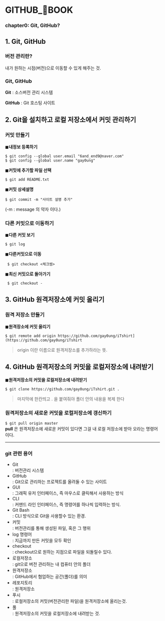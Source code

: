 
<h1 id="github_📖book"><strong>GITHUB_📖BOOK</strong></h1>
<h3 id="chapter0--git-github">chapter0:  Git, GitHub?</h3>
<h2 id="git-github">1. Git, GitHub</h2>
<h3 id="버전-관리란">버전 관리란?</h3>
<p>내가 원하는 시점(버전)으로 이동할 수 있게 해주는 것.</p>
<h3 id="git-github-1">Git, GitHub</h3>
<p><strong>Git</strong>  :  소스버전 관리 시스템</p>
<p><strong>GitHub</strong>  :  Git 호스팅 사이트</p>
<h2 id="git을-설치하고-로컬-저장소에서-커밋-관리하기">2. Git을 설치하고 로컬 저장소에서 커밋 관리하기</h2>
<h3 id="커밋-만들기">커밋 만들기</h3>
<p>◼<strong>내정보 등록하기</strong></p>
<pre><code>$ git config --global user.email "6and_end9@naver.com"
$ git config --global user.name "gay0ung"
</code></pre>
<p>◼<strong>커밋에 추가할 파일 선택</strong></p>
<pre><code>$ git add README.txt
</code></pre>
<p>◼<strong>커밋 상세설명</strong></p>
<pre><code>$ git commit -m "사이트 설명 추가"
</code></pre>
<p>(-m : message 의 약자 이다.)</p>
<h3 id="다른-커밋으로-이동하기">다른 커밋으로 이동하기</h3>
<p>◼<strong>다른 커밋 보기</strong></p>
<pre><code>$ git log
</code></pre>
<p>◼<strong>다른커밋으로 이동</strong></p>
<pre><code> $ git checkout &lt;체크썸&gt;
</code></pre>
<p>◼<strong>최신 커밋으로 돌아가기</strong></p>
<pre><code> $ git checkout -
</code></pre>
<h2 id="github-원격저장소에-커밋-올리기">3. GitHub 원격저장소에 커밋 올리기</h2>
<h3 id="원격-저장소-만들기">원격 저장소 만들기</h3>
<p>◼<strong>원격장소에 커밋 올리기</strong></p>
<pre><code>$ git remote add origin https://github.com/gay0ung/iTshirt](https://github.com/gay0ung/iTshirt
</code></pre>
<blockquote>
<p>origin 이란 이름으로 원격저장소를 추가하라는 뜻.</p>
</blockquote>
<h2 id="github-원격저장소의-커밋을-로컬저장소에-내려받기">4. GitHub 원격저장소의 커밋을 로컬저장소에 내려받기</h2>
<p>◼<strong>원격저장소의 커밋을 로컬저장소에 내려받기</strong></p>
<pre><code>$ git clone https://github.com/gay0ung/iTshirt.git .
</code></pre>
<blockquote>
<p>마지막에 한칸띄고 . 을 붙여줘야 폴더 안의 내용을 복제 한다</p>
</blockquote>
<h3 id="원격저장소의-새로운-커밋을-로컬저장소에-갱신하기">원격저장소의 새로운 커밋을 로컬저장소에 갱신하기</h3>
<p><code>$ git pull origin master</code><br>
<strong>pull</strong> 은 원격저장소에 새로운 커밋이 있다면 그걸 내 로컬 저장소에 받아 오라는 명령어 이다.</p>
<hr>
<h3 id="git-관련-용어">git 관련 용어</h3>
<ul>
<li>Git<br>
:  버전관리 시스템</li>
<li>GitHub<br>
: Git으로 관리하는 프로젝트를 올려둘 수 있는 사이트</li>
<li>GUI<br>
: 그래픽 유저 인터페이스, 즉 마우스로 클릭해서 사용하는 방식</li>
<li>CLI<br>
: 커맨드 라인 인터페이스, 즉 명령어를 하나씩 입력하는 방식.</li>
<li>Git Bash<br>
: CLI 방식으로 Git을 사용할수 있는 환경.</li>
<li>커밋<br>
: 버전관리를 통해 생성된 파일, 혹은 그 행위</li>
<li>log 명령어<br>
: 지금까지 만든 커밋을 모두 확인</li>
<li>checkout<br>
: checkout으로 원하는 지점으로 파일을 되돌릴수 있다.</li>
<li>로컬저장소<br>
: git으로 버전 관리하는 내 컴퓨터 안의 폴더</li>
<li>원격저장소<br>
: GitHub에서 협업하는 공간(폴더)를 의미</li>
<li>레포지토리<br>
: 원격저장소</li>
<li>푸시<br>
: 로컬저장소의 커밋(버전관리한 파일)을 원격저장소에 올리는것.</li>
<li>풀<br>
: 원격저장소의 커밋을 로컬저장소에 내려받는 것.</li>
</ul>


